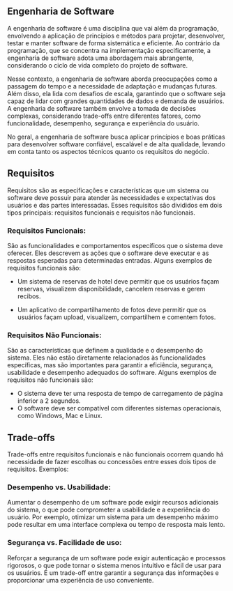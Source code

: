 ## Engenharia de Software

A engenharia de software é uma disciplina que vai além da programação, envolvendo a aplicação de princípios e métodos
para projetar, desenvolver, testar e manter software de forma sistemática e eficiente. Ao contrário da programação, que
se concentra na implementação especificamente, a engenharia de software adota uma abordagem mais abrangente,
considerando o ciclo de vida completo do projeto de software.

Nesse contexto, a engenharia de software aborda preocupações como a passagem do tempo e a necessidade de adaptação e
mudanças futuras. Além disso, ela lida com desafios de escala, garantindo que o software seja capaz de lidar com grandes
quantidades de dados e demanda de usuários. A engenharia de software também envolve a tomada de decisões complexas,
considerando trade-offs entre diferentes fatores, como funcionalidade, desempenho, segurança e experiência do usuário.

No geral, a engenharia de software busca aplicar princípios e boas práticas para desenvolver software confiável,
escalável e de alta qualidade, levando em conta tanto os aspectos técnicos quanto os requisitos do negócio.


## Requisitos

Requisitos são as especificações e características que um sistema ou software deve possuir para atender às necessidades
e expectativas dos usuários e das partes interessadas. Esses requisitos são divididos em dois tipos principais:
requisitos funcionais e requisitos não funcionais.

### Requisitos Funcionais:

São as funcionalidades e comportamentos específicos que o sistema deve oferecer. Eles descrevem as ações que o software
deve executar e as respostas esperadas para determinadas entradas. Alguns exemplos de requisitos funcionais são:

* Um sistema de reservas de hotel deve permitir que os usuários façam reservas, visualizem disponibilidade, cancelem
reservas e gerem recibos.

* Um aplicativo de compartilhamento de fotos deve permitir que os usuários façam upload, visualizem, compartilhem e
comentem fotos.

### Requisitos Não Funcionais:

São as características que definem a qualidade e o desempenho do sistema. Eles não estão diretamente relacionados às
funcionalidades específicas, mas são importantes para garantir a eficiência, segurança, usabilidade e desempenho
adequados do software. Alguns exemplos de requisitos não funcionais são:

* O sistema deve ter uma resposta de tempo de carregamento de página inferior a 2 segundos.
* O software deve ser compatível com diferentes sistemas operacionais, como Windows, Mac e Linux.


## Trade-offs

Trade-offs entre requisitos funcionais e não funcionais ocorrem quando há necessidade de fazer escolhas ou concessões
entre esses dois tipos de requisitos. Exemplos:

### Desempenho vs. Usabilidade:
Aumentar o desempenho de um software pode exigir recursos adicionais do sistema, o que pode comprometer a usabilidade e
a experiência do usuário. Por exemplo, otimizar um sistema para um desempenho máximo pode resultar em uma interface
complexa ou tempo de resposta mais lento.

### Segurança vs. Facilidade de uso:
Reforçar a segurança de um software pode exigir autenticação e processos rigorosos, o que pode tornar o sistema menos
intuitivo e fácil de usar para os usuários. É um trade-off entre garantir a segurança das informações e proporcionar uma
experiência de uso conveniente.